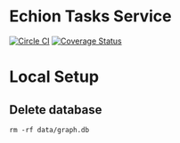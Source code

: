 # Echion Tasks Service

[![Circle CI](https://circleci.com/gh/echion/tasks.svg?style=shield)](https://circleci.com/gh/echion/tasks)
[![Coverage Status](https://coveralls.io/repos/github/echion/tasks/badge.svg?branch=master)](https://coveralls.io/github/echion/tasks?branch=master)



# Local Setup

## Delete database

```
rm -rf data/graph.db
```